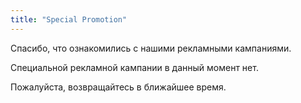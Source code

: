 ```yaml
---
title: "Special Promotion"
---
```


<div class="rules_container">
    <!-- <div class="rules_content">
      <img src="images/promotion_ru.jpg" alt="promotion" style="margin-bottom: 1%">
        <div class="tables" style="font-family: none">
            <table>
                <thead><th colspan="2">Купи любые 2 товара BergHoff из списка:</th></thead>
                <tbody>
                    <tr>
                        <th>5413821326818</th> <td>Сотейник с крышкой Berghoff 28 см</td>
                    </tr>
                    <tr>
                        <th>5413821326726</th> <td>Кастрюля с крышкой Berghoff 20 см</td>
                    </tr>
                    <tr>
                        <th>5413821326696</th> <td>Сотейник с крышкой Berghoff 18см</td>
                    </tr>
                    <tr>
                        <th>5413821326788</th> <td>Высокая кастрюля с крышкой Berghoff 24см</td>
                    </tr>
                    <tr>
                        <th>5413821326849</th> <td>Сковорода Вок с крышкой Berghoff 28 см</td>
                    </tr>
                    <tr>
                        <th>5413821326566</th> <td>Сковорода Berghoff 20 см</td>
                    </tr>
                    <tr>
                        <th>5413821326603</th> <td>Сковорода Berghoff 24 см</td>
                    </tr>
                    <tr>
                        <th>5413821326634</th> <td>Сковорода Berghoff 28 см</td>
                    </tr>
                    <tr>
                        <th>5413821326665</th> <td>Сковорода гриль 26 см</td>
                    </tr>
                    <tr>
                        <th colspan="2">Товары могут быть разными.</th>
                    </tr>
                </tbody>
            </table>
            <table>
                <thead><th colspan="2">И получи бесплатно 1 кухонный аксессуар на выбор:</th></thead>
                <tbody>
                    <tr>
                        <th>5413821085548</th> <td>Лопатка Berghoff</td>
                    </tr>
                    <tr>
                        <th>5413821085586</th> <td>Лопатка Berghoff</td>
                    </tr>
                    <tr>
                        <th>5413821059723</th> <td>Толкушка для картофеля Berghoff</td>
                    </tr>
                </tbody>
            </table>
        </div>
    </div> -->
    <div class="no_promotion">
        <p>Спасибо, что ознакомились с нашими рекламными кампаниями.</p>
        <p>Специальной рекламной кампании в данный момент нет.</p>
        <p>Пожалуйста, возвращайтесь в ближайшее время.</p>
    </div>
</div>